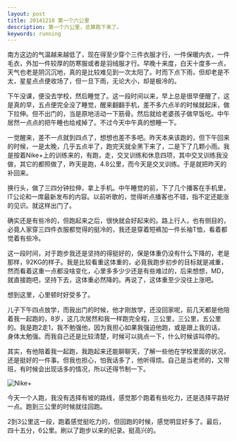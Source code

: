 ```yaml
---
layout: post
title: 20141210 第一个六公里
description: 第一个六公里，总算跑下来了。
keywords: running
---
```

南方这边的气温越来越低了，现在得至少穿个三件衣服才行，一件保暖内衣，一件毛衣，外加一件较厚的防寒服或者是羽绒服才行。早晚十来度，白天十度多一点，天气也老是阴沉沉地，真的是比较难见到一次太阳了。时而下点下雨，但却老是不太，星星点点便收场了，但一旦下雨，无论大小，却是极冷的。

下午没课，便没去学校，然后睡觉了。这一段时间以来，早上总是很早便醒了，这是真的早，五点便完全没了睡觉，醒来翻翻手机，差不多六点半的时候就起床，做下拉伸。但不出门的，当是原地活动一下筋骨。然后就给老婆孩子做早饭吃。中午居然一点点的把午睡也给戒掉了。不过今天中午真的想睡一下。

一觉醒来，差不一点就到四点了，想想也差不多吧。昨天本来该跑的，但下午回来的时候，一是太晚，几乎五点半了，跑完天就全黑下来了，二是下了几颗小雨。我是按着Nike+上的训练来的，有跑，走，交叉训练和休息四项，其中交叉训练我没做，其它的都照做了，昨天是跑，4.8公里，而今天是交叉训练。于是就把昨天的补回来。

换行头，做了三四分钟拉伸，拿上手机。中午睡觉的前，下了几个播客在手机里，IT公论和一席最新发布的内容。以前听歌的，觉得听点播客也不错，指不定还能涨的见识。就这样出门了。

确实还是有些冷的，但跑起来之后，很快就会好起来的。路上行人，也有侧目的，必竟人家穿三四件衣服都觉得的挺冷的，我还是穿着短裤加一件长袖T恤，看着都觉着有些冷。

这一段时间，对于跑步我还是坚持的得挺好的，保是体重仍没有什么下降的，老是那样，92KG的样子。我是比较看重这体重的，必竟我跑步初步的目标就是减重，然而看着这重一点都没啥变化，心里多多少少还是有些难过的，后来想想，MD，就直接跑吧，坚持下去，这体重必然降的。再说了，这体重至少没往上涨吧。

想到这里，心里顿时好受多了。

儿子下午四点放学，而我出门的时候，他才刚放学，还没回家呢，前几天都是他陪着我一起跑的，8岁，这几次居然和我一样跑完全程，三公里，三公里，五公里的。我是跑2走1，我不勉强他，因为我担心如果我强迫他跑，或是跟上我的话，身体太勉强。而我自己还是比较清楚，时候可以挑点一下，什么时候该叫停的。

其实，有他陪着我一起跑，我跑起来还能聊聊天，了解一些他在学校里面的状况，还是挺好的一件事。但我也担心，怕我话多了，他听得烦。自己是当老师的，又带班，有时候会出现话多的情况，所以还得节制一下。

![Nike+](http://ww1.sinaimg.cn/large/603daed6gw1en5kaukwm6j20ku112goy.jpg)

今天一个人跑，我没有选择有坡的路线，感觉那个跑着有些吃力，还是选择平路好一点。跑到三公里的时候就往回跑。

2到3公里这一段，跑着感觉挺吃力的，但回跑的时候，感觉明显好多了。最后，四十五分，6公里。刷以了跑步以来的纪录。挺高兴的。

